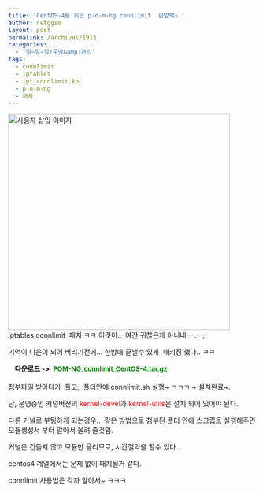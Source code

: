 ```yaml
---
title: 'CentOS-4를 위한 p-o-m-ng connlimit  한방팩~.'
author: netggio
layout: post
permalink: /archives/1913
categories:
  - '일~일~일/운영&amp;관리'
tags:
  - connlimit
  - iptables
  - ipt_connlimit.ko
  - p-o-m-ng
  - 패치
---
```

<img src="http://netggio.pe.kr/wp-content/uploads/1/3821586356.gif" class="aligncenter" width="450" height="439" alt="사용자 삽입 이미지" />  
iptables connlimit&nbsp; 패치 ㅋㅋ 이것이.. &nbsp;여간 귀찮은게 아니네 ㅡ.ㅡ;&#8217;   
  
기억이 니은이 되어 버리기전에&#8230; 한방에 끝낼수 있게 &nbsp;패키징 했다.. ㅋㅋ   
  
**<FONT color=#000000>&nbsp; &nbsp; 다운로드 -> </FONT>**&nbsp;<A href="http://blog.netggio.pe.kr/d\_file/POM-NG\_connlimit\_CentOS-4.tar.gz" target=\_blank>**<FONT color=#008000 size=2>POM-NG\_connlimit\_CentOS-4.tar.gz  
</FONT>**</A>  
첨부파일 받아다가&nbsp; 풀고,&nbsp; 폴더안에 connlimit.sh 실행~ ㄱㄱㄱ ~ 설치완료~.  
  
단, 운영중인 커널버전의<FONT color=#ff0000>&nbsp;kernel-devel</FONT>과<FONT color=#ff0000> kernel-utils</FONT>은 설치 되어 있어야 된다.  
  
다른 커널로 부팅하게 되는경우.. &nbsp;같은 방법으로 첨부된 폴더 안에 스크립트 실행해주면 모듈생성서 부터 알아서 올려 줄것임.  
  
커널은 건들지 않고 모듈만 올리므로, 시간절약을 할수 있다..  
  
centos4 계열에서는 문제 없이 패치될거 같다.  
  
connlimit 사용법은 각자 알아서~ ㅋㅋㅋ